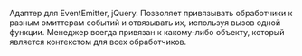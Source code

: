 Адаптер для EventEmitter, jQuery. Позволяет привязывать обработчики к разным эмиттерам событий
и отвязывать их, используя вызов одной функции. Менеджер всегда привязан к какому-либо объекту, который
является контекстом для всех обработчиков.

<!--JS_API-->
